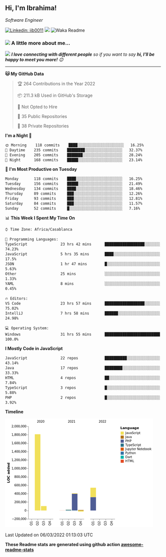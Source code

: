 <h2>Hi, I'm Ibrahima! </h2>
<p><em>Software Engineer 
</em></p>


[![Linkedin: iib0011](https://img.shields.io/badge/-iib0011-blue?style=flat-square&logo=Linkedin&logoColor=white&link=https://www.linkedin.com/in/iib0011/)](https://www.linkedin.com/in/iib0011/)
![](https://visitor-badge.glitch.me/badge?page_id=iib0011)
![Waka Readme](https://github.com/iib0011/iib0011/workflows/Waka%20Readme/badge.svg)


### <img src="https://media.giphy.com/media/VgCDAzcKvsR6OM0uWg/giphy.gif" width="50"> A little more about me...  


<img src="https://media.giphy.com/media/LnQjpWaON8nhr21vNW/giphy.gif" width="60"> <em><b>I love connecting with different people</b> so if you want to say <b>hi, I'll be happy to meet you more!</b> 😊</em>

---
<!--START_SECTION:waka-->
**🐱 My GitHub Data** 

> 🏆 264 Contributions in the Year 2022
 > 
> 📦 211.3 kB Used in GitHub's Storage 
 > 
> 🚫 Not Opted to Hire
 > 
> 📜 35 Public Repositories 
 > 
> 🔑 38 Private Repositories  
 > 
**I'm a Night 🦉** 

```text
🌞 Morning    118 commits    ████░░░░░░░░░░░░░░░░░░░░░   16.25% 
🌆 Daytime    235 commits    ████████░░░░░░░░░░░░░░░░░   32.37% 
🌃 Evening    205 commits    ███████░░░░░░░░░░░░░░░░░░   28.24% 
🌙 Night      168 commits    █████░░░░░░░░░░░░░░░░░░░░   23.14%

```
📅 **I'm Most Productive on Tuesday** 

```text
Monday       118 commits    ████░░░░░░░░░░░░░░░░░░░░░   16.25% 
Tuesday      156 commits    █████░░░░░░░░░░░░░░░░░░░░   21.49% 
Wednesday    134 commits    ████░░░░░░░░░░░░░░░░░░░░░   18.46% 
Thursday     89 commits     ███░░░░░░░░░░░░░░░░░░░░░░   12.26% 
Friday       93 commits     ███░░░░░░░░░░░░░░░░░░░░░░   12.81% 
Saturday     84 commits     ███░░░░░░░░░░░░░░░░░░░░░░   11.57% 
Sunday       52 commits     █░░░░░░░░░░░░░░░░░░░░░░░░   7.16%

```


📊 **This Week I Spent My Time On** 

```text
⌚︎ Time Zone: Africa/Casablanca

💬 Programming Languages: 
TypeScript               23 hrs 42 mins      ██████████████████░░░░░░░   74.23% 
JavaScript               5 hrs 35 mins       ████░░░░░░░░░░░░░░░░░░░░░   17.5% 
JSON                     1 hr 47 mins        █░░░░░░░░░░░░░░░░░░░░░░░░   5.63% 
Other                    25 mins             ░░░░░░░░░░░░░░░░░░░░░░░░░   1.33% 
YAML                     8 mins              ░░░░░░░░░░░░░░░░░░░░░░░░░   0.45%

🔥 Editors: 
VS Code                  23 hrs 57 mins      ██████████████████░░░░░░░   75.02% 
IntelliJ                 7 hrs 58 mins       ██████░░░░░░░░░░░░░░░░░░░   24.98%

💻 Operating System: 
Windows                  31 hrs 55 mins      █████████████████████████   100.0%

```

**I Mostly Code in JavaScript** 

```text
JavaScript               22 repos            ██████████░░░░░░░░░░░░░░░   43.14% 
Java                     17 repos            ████████░░░░░░░░░░░░░░░░░   33.33% 
HTML                     4 repos             ██░░░░░░░░░░░░░░░░░░░░░░░   7.84% 
TypeScript               3 repos             █░░░░░░░░░░░░░░░░░░░░░░░░   5.88% 
PHP                      2 repos             █░░░░░░░░░░░░░░░░░░░░░░░░   3.92%

```


**Timeline**

![Chart not found](https://raw.githubusercontent.com/iib0011/iib0011/master/charts/bar_graph.png) 


 Last Updated on 06/03/2022 01:13:03 UTC
<!--END_SECTION:waka-->

**These Readme stats are generated using github action [awesome-readme-stats](https://github.com/iib0011/waka-readme-stats)**
